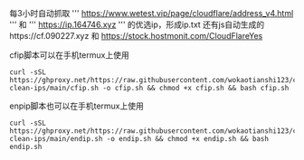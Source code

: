 每3小时自动抓取
'''
https://www.wetest.vip/page/cloudflare/address_v4.html
'''
和
'''
 https://ip.164746.xyz
 '''
的优选ip，形成ip.txt 
还有js自动生成的https://cf.090227.xyz 和
https://stock.hostmonit.com/CloudFlareYes

cfip脚本可以在手机termux上使用
```
curl -sSL https://ghproxy.net/https://raw.githubusercontent.com/wokaotianshi123/cf-clean-ips/main/cfip.sh -o cfip.sh && chmod +x cfip.sh && bash cfip.sh

```
enpip脚本也可以在手机termux上使用
```
curl -sSL https://ghproxy.net/https://raw.githubusercontent.com/wokaotianshi123/cf-clean-ips/main/endip.sh -o endip.sh && chmod +x endip.sh && bash endip.sh

```
